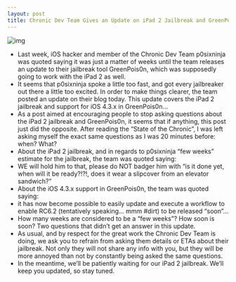```yaml
---
layout: post
title: Chronic Dev Team Gives an Update on iPad 2 Jailbreak and GreenPois0n Support for iOS 4.3.X
---
```

![img](http://media.idownloadblog.com/wp-content/uploads/2010/10/greenpois0n2.jpeg)
* Last week, iOS hacker and member of the Chronic Dev Team p0sixninja was quoted saying it was just a matter of weeks until the team releases an update to their jailbreak tool GreenPois0n, which was supposedly going to work with the iPad 2 as well.
* It seems that p0sixninja spoke a little too fast, and got every jailbreaker out there a little too excited. In order to make things clearer, the team posted an update on their blog today. This update covers the iPad 2 jailbreak and support for iOS 4.3.x in GreenPois0n…
* As a post aimed at encouraging people to stop asking questions about the iPad 2 jailbreak and GreenPois0n, it seems that if anything, this post just did the opposite. After reading the “State of the Chronic”, I was left asking myself the exact same questions as I was 20 minutes before: when? What?
* About the iPad 2 jailbreak, and in regards to p0sixninja “few weeks” estimate for the jailbreak, the team was quoted saying:
* WE will hold him to that, please do NOT badger him with “is it done yet, when will it be ready?!?!, does it wear a slipcover from an elevator sandwich?”
* About the iOS 4.3.x support in GreenPois0n, the team was quoted saying:
* it has now become possible to easily update and execute a workflow to enable RC6.2 (tentatively speaking… mmm #dirt) to be released “soon”…
* How many weeks are considered to be a “few weeks”? How soon is soon? Two questions that didn’t get an answer in this update.
* As usual, and by respect for the great work the Chronic Dev Team is doing, we ask you to refrain from asking them details or ETAs about their jailbreak. Not only they will not share any info with you, but they will be more annoyed than not by constantly being asked the same questions.
* In the meantime, we’ll be patiently waiting for our iPad 2 jailbreak. We’ll keep you updated, so stay tuned.

